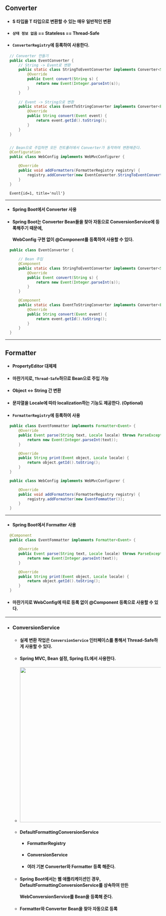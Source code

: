 ## Converter
  - #### S 타입을 T 타입으로 변환할 수 있는 매우 일반적인 변환
  - #### `상태 정보 없음` == Stateless == Thread-Safe
  - #### `ConverterRegistry`에 등록하여 사용한다.
  ``` java
    // Converter 만들기
    public class EventConverter {
        // String -> Event로 변환
        public static class StringToEventConverter implements Converter<String, Event> {
            @Override
            public Event convert(String s) {
                return new Event(Integer.parseInt(s));
            }
        }
        
        // Event -> String으로 변환
        public static class EventToStringConverter implements Converter<Event, String> {
            @Override
            public String convert(Event event) {
                return event.getId().toString();
            }
        }
    }
  ```
  ``` java
  
    // Bean으로 주입하면 모든 컨트롤러에서 Converter가 동작하여 변환해준다.
    @Configuration
    public class WebConfig implements WebMvcConfigurer {

        @Override
        public void addFormatters(FormatterRegistry registry) {
            registry.addConverter(new EventConverter.StringToEventConverter());
        }
    }
  ```
  ```
    Event{id=1, title='null'}
  ```
  --------
  - #### Spring Boot에서 Converter 사용
  - #### Spring Boot는 Converter Bean들을 찾아 자동으로 ConversionService에 등록해주기 때문에, <br><br> WebConfig 구현 없이 @Component를 등록하여 사용할 수 있다.
  ``` java
    public class EventConverter {

        // Bean 주입
        @Component
        public static class StringToEventConverter implements Converter<String, Event> {
            @Override
            public Event convert(String s) {
                return new Event(Integer.parseInt(s));
            }
        }

        @Component
        public static class EventToStringConverter implements Converter<Event, String> {
            @Override
            public String convert(Event event) {
                return event.getId().toString();
            }
        }
    }
  ```
-------
## Formatter
  - #### PropertyEditor 대체제
  - #### 마찬가지로, `Thread-Safe`하므로 Bean으로 주입 가능
  - #### Object ↔ String 간 변환
  - #### 문자열을 Locale에 따라 localization하는 기능도 제공한다. (Optional)
  - #### `FormatterRegistry`에 등록하여 사용
  ``` java
    public class EventFommatter implements Formatter<Event> {
        @Override
        public Event parse(String text, Locale locale) throws ParseException {
            return new Event(Integer.parseInt(text));
        }

        @Override
        public String print(Event object, Locale locale) {
            return object.getId().toString();
        }
    }
  ```
  ``` java
    public class WebConfig implements WebMvcConfigurer {

        @Override
        public void addFormatters(FormatterRegistry registry) {
            registry.addFormatter(new EventFommatter());
        }
    }
  ```
  --------
  - #### Spring Boot에서 Formatter 사용
  ``` java
    @Component
    public class EventFommatter implements Formatter<Event> {

        @Override
        public Event parse(String text, Locale locale) throws ParseException {
            return new Event(Integer.parseInt(text));
        }

        @Override
        public String print(Event object, Locale locale) {
            return object.getId().toString();
        }
    }
  ```
  - #### 마찬가지로 WebConfig에 따로 등록 없이 @Component 등록으로 사용할 수 있다.
--------
- ### ConversionService
  - #### 실제 변환 작업은 `ConversionService` 인터페이스를 통해서 Thread-Safe하게 사용할 수 있다.
  - #### Spring MVC, Bean 설정, Spring EL에서 사용한다.
  - <img src="https://user-images.githubusercontent.com/35948339/141802830-ee7089a3-d9ee-4913-9288-03a71b0273ff.png" width=500>
  - #### DefaultFormattingConversionService
    - #### FormatterRegistry
    - #### ConversionService
    - #### 여러 기본 Converter와 Formatter 등록 해준다.
  - #### Spring Boot에서는 웹 애플리케이션인 경우, DefaultFormattingConversionService를 상속하여 만든 <br><br> WebConversionService를 Bean을 등록해 준다.
  - #### Formatter와 Converter Bean을 찾아 자동으로 등록
